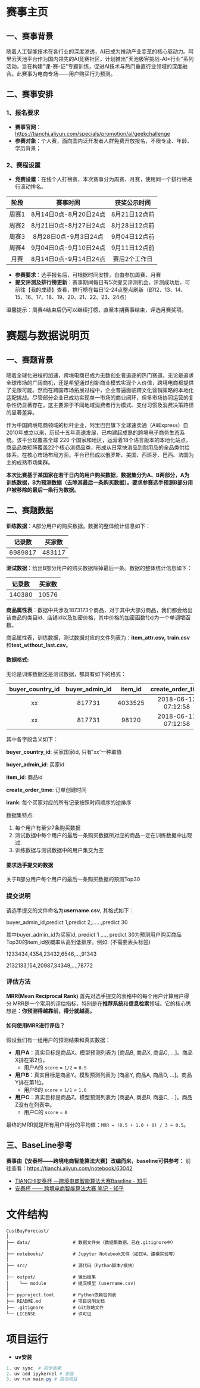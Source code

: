 # 赛事主页
## 一、赛事背景

随着人工智能技术在各行业的深度渗透，AI已成为推动产业变革的核心驱动力。阿里云天池平台作为国内领先的AI竞赛社区，计划推出"天池极客挑战-AI×行业"系列活动，旨在构建"课-赛-证"专题训练，促进AI技术与热门垂直行业领域的深度融合。此赛事为电商专场——用户购买行为预测。

## 二、赛事安排

### 1、报名要求

- **赛事官网**：https://tianchi.aliyun.com/specials/promotion/ai/geekchallenge
- **参赛对象**：个人赛，面向国内泛开发者人群免费开放报名，不限专业、年龄、学历背景；

### 2、赛程设置

- **竞赛设置**：在线个人打榜赛，本次赛事分为周赛、月赛，使用同一个排行榜进行滚动排名。

| 阶段  |        赛事时间        | 获奖公示时间  |
| :---: | :--------------------: | :-----------: |
| 周赛1 | 8月14日0点-8月20日24点 | 8月21日12点前 |
| 周赛2 | 8月21日0点-8月27日24点 | 8月28日12点前 |
| 周赛3 | 8月28日0点-9月3日24点  | 9月04日12点前 |
| 周赛4 | 9月04日0点-9月10日24点 | 9月11日12点前 |
| 月赛  | 8月14日0点-9月14日24点 | 赛后2个工作日 |

- **参赛要求**：选手报名后，可根据时间安排，自由参加周赛、月赛
- **提交评测及排行榜更新**：赛事期间每日有5次提交评测机会，评测成功后，可前往【我的成绩】查看，排行榜在每日12-24点整点刷新（即12、13、14、15、16、17、18、19、20、21、22、23、24点）

温馨提示：周赛4结束后仍可以继续打榜，直至本期赛事结束，评选月赛奖项。

# 赛题与数据说明页
## 一、赛题背景

随着全球化进程的加速，跨境电商已成为无数创业者追逐的热门赛道。无论是追求全球市场的广阔商机，还是希望通过创新商业模式实现个人价值，跨境电商都提供了无限可能。然而在跨国市场拓展过程中，企业普遍面临跨文化营销策略的本地化适配挑战。尽管部分企业已成功实现单一市场的商业闭环，但多市场协同运营的复杂性仍显著存在，这主要源于不同地域消费者行为模式、支付习惯及消费决策路径的显著差异。

作为中国跨境电商领域的标杆企业，阿里巴巴旗下全球速卖通（AliExpress）自2010年成立以来，历经十五年高速发展，已构建起成熟的跨境电子商务生态系统。该平台现覆盖全球 220 个国家和地区，运营着18个语言版本的本地化站点，商品品类矩阵覆盖22个核心消费品类，形成从日常快消品到耐用品的全品类供给体系。在核心市场布局方面，平台已形成以俄罗斯、美国、西班牙、巴西、法国为主的成熟市场集群。

**本次比赛基于某国家在若干日内的用户购买数据，数据集分为A、B两部分，A为训练数据，B为预测数据（去除其最后一条购买数据）。要求参赛选手预测B部分用户被移除的最后一条行为数据。**

## 二、赛题数据

**训练数据**：A部分用户的购买数据。数据的整体统计信息如下：

| 记录数  | 买家数 |
| :-----: | :----: |
| 6989817 | 483117 |

**测试数据**：给出B部分用户的购买数据除掉最后一条。数据的整体统计信息如下：

| 记录数 | 买家数 |
| :----: | :----: |
| 140380 | 10576  |

**商品属性表**：数据中共涉及1873173个商品，对于其中大部分商品，我们都会给出该商品的类目id、店铺id以及加密价格，其中价格的加密函数f(x)为一个单调增函数。

商品属性表，训练数据，测试数据对应的文件列表为：**item_attr.csv,** **train.csv**和**test_without_last.csv**。

#### 数据格式:

无论是训练数据还是测试数据，都具有如下的格式：

| buyer_country_id | buyer_admin_id | item_id |  create_order_time  | irank |
| :--------------: | :------------: | :-----: | :-----------------: | :---: |
|        xx        |     817731     | 4033525 | 2018-06-12 07:12:58 |   1   |
|        xx        |     817731     |  98120  | 2018-06-11 07:12:58 |   2   |

其中各字段含义如下：

**buyer_country_id**: 买家国家id, 只有'xx'一种取值

**buyer_admin_id**: 买家id

**item_id**: 商品id

**create_order_time**: 订单创建时间

**irank**: 每个买家对应的所有记录按照时间顺序的逆排序

数据集特点:

1. 每个用户有至少7条购买数据
2. 测试数据中每个用户的最后一条购买数据所对应的商品一定在训练数据中出现过.
3. 训练数据与测试数据中的用户集交为空

#### 要求选手提交的数据

关于B部分用户每个用户的最后一条购买数据的预测Top30

### 提交说明

请选手提交的文件命名为**username.csv**, 其格式如下：

buyer_admin_id,predict 1,predict 2,......,predict 30

其中buyer_admin_id为买家id, predict 1 ,..., predict 30为预测用户购买商品Top30的item_id依概率从高到低排序。例如: (不需要表头标签)

1233434,4354,23432,6546,...,91343

2132133,154,20987,34349,...,78772

### 评估方法

**MRR(Mean Reciprocal Rank)**
首先对选手提交的表格中的每个用户计算用户得分
MRR是一个常用的评估指标，特别是在**推荐系统**和**信息检索**领域。它的核心思想是：**你预测得越靠前，得分就越高。**

#### 如何使用MRR进行评估？

假设我们有一组用户的预测结果和真实数据：

- **用户A**：真实目标是商品X。模型预测列表为 [商品B, 商品X, 商品C, ...]。商品X排在第2位。
  - 用户A的 `score` = `1/2` = `0.5`
- **用户B**：真实目标是商品Y。模型预测列表为 [商品Y, 商品A, 商品D, ...]。商品Y排在第1位。
  - 用户B的 `score` = `1/1` = `1.0`
- **用户C**：真实目标是商品Z。模型预测列表为 [商品A, 商品B, 商品C, ...]。商品Z没有在列表中。
  - 用户C的 `score` = `0`

最终的MRR就是所有用户得分的平均值：`MRR = (0.5 + 1.0 + 0) / 3 ≈ 0.5`。

## 三、BaseLine参考

**赛事由【安泰杯——跨境电商智能算法大赛】改编而来，baseline可供参考：**
前往查看：https://tianchi.aliyun.com/notebook/63042

- [TIANCHI安泰杯 —跨境电商智能算法大赛Baseline - 知乎](https://zhuanlan.zhihu.com/p/74119672)
- [安泰杯 —— 跨境电商智能算法大赛 笔记 - 知乎](https://zhuanlan.zhihu.com/p/700491643)





# 文件结构

```shell
CustBuyForecast/
│
├── data/                # 数据文件夹（数据集数据、已在.gitignore中）
│
├── notebooks/           # Jupyter Notebook文件（如EDA、建模实验等）
│
├── src/                 # 源代码（Python脚本/模块）
│
├── output/              # 输出结果
│    └── module          # 提交模型 (username.csv)
│
├── pyproject.toml     	 # Python依赖包列表
├── README.md            # 项目说明文档
├── .gitignore           # Git忽略文件
└── LICENSE              # 许可证
```

# 项目运行

- **uv安装**

```powershell
1. uv sync  # 同步依赖
2. uv add ipykernel # 安装
3. uv run main.py # 启动项目
```
